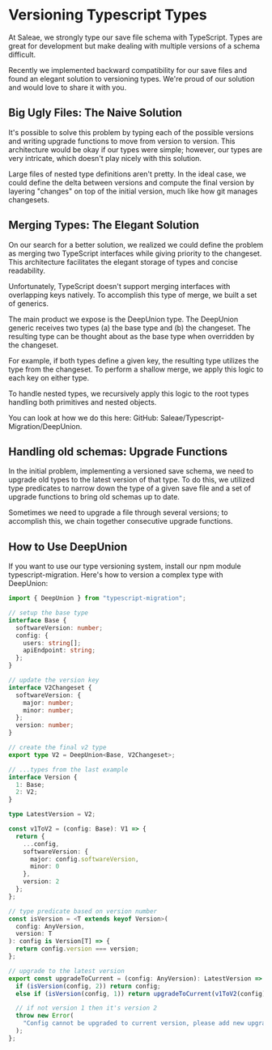 # Versioning Typescript Types

At Saleae, we strongly type our save file schema with TypeScript. Types are great for development but make dealing with multiple versions of a schema difficult.

Recently we implemented backward compatibility for our save files and found an elegant solution to versioning types. We're proud of our solution and would love to share it with you.

## Big Ugly Files: The Naive Solution

It's possible to solve this problem by typing each of the possible versions and writing upgrade functions to move from version to version. This architecture would be okay if our types were simple; however, our types are very intricate, which doesn't play nicely with this solution.

Large files of nested type definitions aren't pretty. In the ideal case, we could define the delta between versions and compute the final version by layering "changes" on top of the initial version, much like how git manages changesets.

## Merging Types: The Elegant Solution

On our search for a better solution, we realized we could define the problem as merging two TypeScript interfaces while giving priority to the changeset. This architecture facilitates the elegant storage of types and concise readability.

Unfortunately, TypeScript doesn't support merging interfaces with overlapping keys natively. To accomplish this type of merge, we built a set of generics.

The main product we expose is the DeepUnion type. The DeepUnion generic receives two types (a) the base type and (b) the changeset. The resulting type can be thought about as the base type when overridden by the changeset.

For example, if both types define a given key, the resulting type utilizes the type from the changeset. To perform a shallow merge, we apply this logic to each key on either type.

To handle nested types, we recursively apply this logic to the root types handling both primitives and nested objects.

You can look at how we do this here: GitHub: Saleae/Typescript-Migration/DeepUnion.

## Handling old schemas: Upgrade Functions

In the initial problem, implementing a versioned save schema, we need to upgrade old types to the latest version of that type. To do this, we utilized type predicates to narrow down the type of a given save file and a set of upgrade functions to bring old schemas up to date.

Sometimes we need to upgrade a file through several versions; to accomplish this, we chain together consecutive upgrade functions.

## How to Use DeepUnion

If you want to use our type versioning system, install our npm module typescript-migration. Here's how to version a complex type with DeepUnion:

```typescript
import { DeepUnion } from "typescript-migration";

// setup the base type
interface Base {
  softwareVersion: number;
  config: {
    users: string[];
    apiEndpoint: string;
  };
}

// update the version key
interface V2Changeset {
  softwareVersion: {
    major: number;
    minor: number;
  };
  version: number;
}

// create the final v2 type
export type V2 = DeepUnion<Base, V2Changeset>;
```

```typescript
// ...types from the last example
interface Version {
  1: Base;
  2: V2;
}

type LatestVersion = V2;

const v1ToV2 = (config: Base): V1 => {
  return {
    ...config,
    softwareVersion: {
      major: config.softwareVersion,
      minor: 0
    },
    version: 2
  };
};

// type predicate based on version number
const isVersion = <T extends keyof Version>(
  config: AnyVersion,
  version: T
): config is Version[T] => {
  return config.version === version;
};

// upgrade to the latest version
export const upgradeToCurrent = (config: AnyVersion): LatestVersion => {
  if (isVersion(config, 2)) return config;
  else if (isVersion(config, 1)) return upgradeToCurrent(v1ToV2(config));

  // if not version 1 then it's version 2
  throw new Error(
    "Config cannot be upgraded to current version, please add new upgrade utility."
  );
};
```
